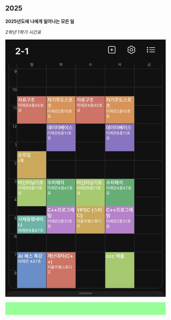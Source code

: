 ## 2025

**2025년도에 나에게 일어나는 모든 일**

*2학년 1학기 시간표*

![시간표](1학기_시간표.jpg)

<div style="background-color: #98FF98; padding: 20px;">
</div>

